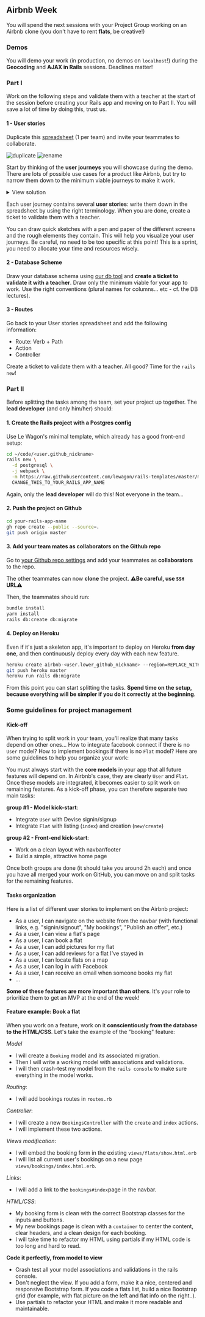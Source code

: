 ## Airbnb Week

You will spend the next sessions with your Project Group working on an Airbnb clone (you don't have to rent **flats**, be creative!)

### Demos

You will demo your work (in production, no demos on `localhost`!) during the **Geocoding** and **AJAX in Rails** sessions. Deadlines matter!

### Part I

Work on the following steps and validate them with a teacher at the start of the session before creating your Rails app and moving on to Part II. You will save a lot of time by doing this, trust us.

#### 1 - User stories

Duplicate this [spreadsheet](https://docs.google.com/spreadsheets/d/1_q-wwWiWUY5VL0gZVtqWIidWEtfwhX8FHEbwaW0LuFI/edit?usp=sharing) (1 per team) and invite your teammates to collaborate.

![duplicate](https://raw.githubusercontent.com/lewagon/fullstack-images/master/rails/user-stories/duplicate.png)
![rename](https://raw.githubusercontent.com/lewagon/fullstack-images/master/rails/user-stories/rename.png)

Start by thinking of the **user journeys** you will showcase during the demo. There are lots of possible use cases for a product like Airbnb, but try to narrow them down to the minimum viable journeys to make it work.

<details><summary markdown='span'>View solution
</summary>

- 1 user journey for the user creating an offer
- 1 user journey for the user booking an offer
- 1 user journey for the owner accepting or declining a booking request

</details>

Each user journey contains several **user stories**: write them down in the spreadsheet by using the right terminology. When you are done, create a ticket to validate them with a teacher.

You can draw quick sketches with a pen and paper of the different screens and the rough elements they contain. This will help you visualize your user journeys. Be careful, no need to be too specific at this point! This is a sprint, you need to allocate your time and resources wisely.

#### 2 - Database Scheme

Draw your database schema using [our db tool](https://kitt.lewagon.com/db/new) and **create a ticket to validate it with a teacher**. Draw only the minimum viable for your app to work. Use the right conventions (plural names for columns... etc - cf. the DB lectures).

#### 3 - Routes

Go back to your User stories spreadsheet and add the following information:
- Route: Verb + Path
- Action
- Controller

Create a ticket to validate them with a teacher. All good? Time for the `rails new`!

### Part II

Before splitting the tasks among the team, set your project up together. The **lead developer** (and only him/her) should:

#### 1. Create the Rails project with a Postgres config

Use Le Wagon's minimal template, which already has a good front-end setup:

```bash
cd ~/code/<user.github_nickname>
rails new \
  -d postgresql \
  -j webpack \
  -m https://raw.githubusercontent.com/lewagon/rails-templates/master/minimal.rb \
  CHANGE_THIS_TO_YOUR_RAILS_APP_NAME
```

Again, only the **lead developer** will do this! Not everyone in the team...

#### 2. Push the project on Github

```bash
cd your-rails-app-name
gh repo create --public --source=.
git push origin master
```

#### 3. Add your team mates as collaborators on the Github repo

Go to [your Github repo settings](https://github.com/<user.github_nickname>/rails-airbnb-clone/settings/collaboration) and add your teammates as **collaborators** to the repo.

The other teammates can now **clone** the project. ⚠️**Be careful, use `SSH` URL**⚠️

Then, the teammates should run:

```bash
bundle install
yarn install
rails db:create db:migrate
```

#### 4. Deploy on Heroku

Even if it's just a skeleton app, it's important to deploy on Heroku **from day one**, and then continuously deploy every day with each new feature.

```bash
heroku create airbnb-<user.lower_github_nickname> --region=REPLACE_WITH_REGION # (eu, us, or any region available in `heroku regions` list)
git push heroku master
heroku run rails db:migrate
```

From this point you can start splitting the tasks. **Spend time on the setup, because everything will be simpler if you do it correctly at the beginning**.

### Some guidelines for project management

#### Kick-off

When trying to split work in your team, you'll realize that many tasks depend on other ones... How to integrate facebook connect if there is no `User` model? How to implement bookings if there is no `Flat` model? Here are some guidelines to help you organize your work:

You must always start with the **core models** in your app that all future features will depend on. In Airbnb's case, they are clearly `User` and `Flat`. Once these models are integrated, it becomes easier to split work on remaining features. As a kick-off phase, you can therefore separate two main tasks:

**group #1 - Model kick-start**:
- Integrate `User` with Devise signin/signup
- Integrate `Flat` with listing (`index`) and creation (`new/create`)

**group #2 - Front-end kick-start**:
- Work on a clean layout with navbar/footer
- Build a simple, attractive home page

Once both groups are done (it should take you around 2h each) and once you have all merged your work on GitHub, you can move on and split tasks for the remaining features.

#### Tasks organization

Here is a list of different user stories to implement on the Airbnb project:

- As a user, I can navigate on the website from the navbar (with functional links, e.g. "signin/signout", "My bookings", "Publish an offer", etc.)
- As a user, I can view a flat's page
- As a user, I can book a flat
- As a user, I can add pictures for my flat
- As a user, I can add reviews for a flat I've stayed in
- As a user, I can locate flats on a map
- As a user, I can log in with Facebook
- As a user, I can receive an email when someone books my flat
- ...

**Some of these features are more important than others**. It's your role to prioritize them to get an MVP at the end of the week!

#### Feature example: Book a flat

When you work on a feature, work on it **conscientiously from the database to the HTML/CSS**. Let's take the example of the "booking" feature:

*Model*
- I will create a `Booking` model and its associated migration.
- Then I will write a working model with associations and validations.
- I will then crash-test my model from the `rails console` to make sure everything in the model works.

*Routing*:
- I will add bookings routes in `routes.rb`

*Controller*:
- I will create a new `BookingsController` with the `create` and `index` actions.
- I will implement these two actions.

*Views modification*:
- I will embed the booking form in the existing `views/flats/show.html.erb`
- I will list all current user's bookings on a new page `views/bookings/index.html.erb`.

*Links*:
- I will add a link to the `bookings#index`page in the navbar.

*HTML/CSS*:
- My booking form is clean with the correct Bootstrap classes for the inputs and buttons.
- My new bookings page is clean with a `container` to center the content, clear headers, and a clean design for each booking.
- I will take time to refactor my HTML using partials if my HTML code is too long and hard to read.

**Code it perfectly, from model to view**

- Crash test all your model associations and validations in the rails console.
- Don't neglect the view. If you add a form, make it a nice, centered and responsive Bootstrap form. If you code a flats list, build a nice Bootstrap grid (for example, with flat picture on the left and flat info on the right..).
- Use partials to refactor your HTML and make it more readable and maintainable.

